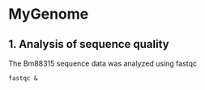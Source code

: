 # MyGenome

## 1. Analysis of sequence quality
The Bm88315 sequence data was analyzed using fastqc
```
fastqc &
```
